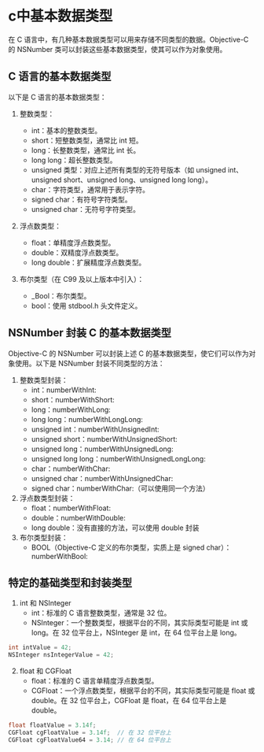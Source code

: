 # c中基本数据类型

在 C 语言中，有几种基本数据类型可以用来存储不同类型的数据。Objective-C 的 NSNumber 类可以封装这些基本数据类型，使其可以作为对象使用。

## C 语言的基本数据类型

以下是 C 语言的基本数据类型：

1. 整数类型：

    - int：基本的整数类型。
    - short：短整数类型，通常比 int 短。
    - long：长整数类型，通常比 int 长。
    - long long：超长整数类型。
    - unsigned 类型：对应上述所有类型的无符号版本（如 unsigned int、unsigned short、unsigned long、unsigned long long）。
    - char：字符类型，通常用于表示字符。
    - signed char：有符号字符类型。
    - unsigned char：无符号字符类型。

2. 浮点数类型：

    - float：单精度浮点数类型。
    - double：双精度浮点数类型。
    - long double：扩展精度浮点数类型。

3. 布尔类型（在 C99 及以上版本中引入）：
    - \_Bool：布尔类型。
    - bool：使用 stdbool.h 头文件定义。

## NSNumber 封装 C 的基本数据类型

Objective-C 的 NSNumber 可以封装上述 C 的基本数据类型，使它们可以作为对象使用。以下是 NSNumber 封装不同类型的方法：

1. 整数类型封装：
    - int：numberWithInt:
    - short：numberWithShort:
    - long：numberWithLong:
    - long long：numberWithLongLong:
    - unsigned int：numberWithUnsignedInt:
    - unsigned short：numberWithUnsignedShort:
    - unsigned long：numberWithUnsignedLong:
    - unsigned long long：numberWithUnsignedLongLong:
    - char：numberWithChar:
    - unsigned char：numberWithUnsignedChar:
    - signed char：numberWithChar:（可以使用同一个方法）
2. 浮点数类型封装：
    - float：numberWithFloat:
    - double：numberWithDouble:
    - long double：没有直接的方法，可以使用 double 封装
3. 布尔类型封装：
    - BOOL（Objective-C 定义的布尔类型，实质上是 signed char）：numberWithBool:

## 特定的基础类型和封装类型

1.	int 和 NSInteger
	-	int：标准的 C 语言整数类型，通常是 32 位。
	-	NSInteger：一个整数类型，根据平台的不同，其实际类型可能是 int 或 long。在 32 位平台上，NSInteger 是 int，在 64 位平台上是 long。
```objectivec
int intValue = 42;
NSInteger nsIntegerValue = 42;
```

2.	float 和 CGFloat
	-	float：标准的 C 语言单精度浮点数类型。
	-	CGFloat：一个浮点数类型，根据平台的不同，其实际类型可能是 float 或 double。在 32 位平台上，CGFloat 是 float，在 64 位平台上是 double。
```objectivec
float floatValue = 3.14f;
CGFloat cgFloatValue = 3.14f;  // 在 32 位平台上
CGFloat cgFloatValue64 = 3.14; // 在 64 位平台上
```